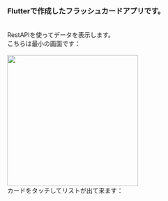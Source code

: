 <h3>Flutterで作成したフラッシュカードアプリです。</h3></br>
RestAPIを使ってデータを表示します。</br>
こちらは最小の画面です：</br></br>
<img src="https://user-images.githubusercontent.com/106483026/205782411-8705a967-0974-45b4-a85a-abe137165468.jpg" alt="" height="300" />
</br>
カードをタッチしてリストが出て来ます：</br>

